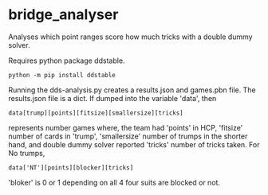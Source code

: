 # bridge_analyser
Analyses which point ranges score how much tricks with a double dummy solver.

Requires python package ddstable.
```
python -m pip install ddstable
```

Running the dds-analysis.py creates a results.json and games.pbn file.
The results.json file is a dict. If dumped into the variable 'data', then
```
data[trump][points][fitsize][smallersize][tricks]
```
represents number games where, the team had 'points' in HCP, 'fitsize' number of cards in 'trump',
'smallersize' number of trumps in the shorter hand, and double dummy solver reported 'tricks' number of tricks taken.
For No trumps,
```
data['NT'][points][blocker][tricks]
```
'bloker' is 0 or 1 depending on all 4 four suits are blocked or not.
